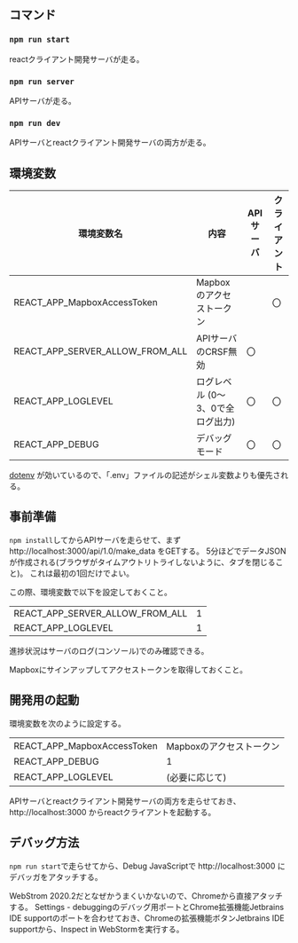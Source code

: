 ## コマンド

### `npm run start`
reactクライアント開発サーバが走る。

### `npm run server`
APIサーバが走る。

### `npm run dev`
APIサーバとreactクライアント開発サーバの両方が走る。

## 環境変数

| 環境変数名 | 内容 | APIサーバ | クライアント |
| --------------------------- | ---------------------- | --- | --- |
| REACT_APP_MapboxAccessToken | Mapboxのアクセストークン |     |  〇 |
| REACT_APP_SERVER_ALLOW_FROM_ALL | APIサーバのCRSF無効 | 〇  |   |
| REACT_APP_LOGLEVEL | ログレベル (0～3、0で全ログ出力) |  〇  |  〇 |
| REACT_APP_DEBUG | デバッグモード |  〇  |  〇 |

[dotenv](https://www.npmjs.com/package/dotenv) が効いているので、「.env」ファイルの記述がシェル変数よりも優先される。

## 事前準備
`npm install`してからAPIサーバを走らせて、まず  http://localhost:3000/api/1.0/make_data をGETする。
5分ほどでデータJSONが作成される(ブラウザがタイムアウトリトライしないように、タブを閉じること)。
これは最初の1回だけでよい。

この際、環境変数で以下を設定しておくこと。

| | |
| --------------------------- | ---------------------- |
| REACT_APP_SERVER_ALLOW_FROM_ALL | 1 |
| REACT_APP_LOGLEVEL | 1 |

進捗状況はサーバのログ(コンソール)でのみ確認できる。

Mapboxにサインアップしてアクセストークンを取得しておくこと。

## 開発用の起動
環境変数を次のように設定する。

| | |
| --------------------------- | ---------------------- |
| REACT_APP_MapboxAccessToken | Mapboxのアクセストークン |
| REACT_APP_DEBUG | 1 |
| REACT_APP_LOGLEVEL | (必要に応じて) |

APIサーバとreactクライアント開発サーバの両方を走らせておき、http://localhost:3000 からreactクライアントを起動する。


## デバッグ方法

`npm run start`で走らせてから、Debug JavaScriptで http://localhost:3000 にデバッガをアタッチする。

WebStrom 2020.2だとなぜかうまくいかないので、Chromeから直接アタッチする。
Settings - debuggingのデバッグ用ポートとChrome拡張機能Jetbrains IDE supportのポートを合わせておき、Chromeの拡張機能ボタンJetbrains IDE supportから、Inspect in WebStormを実行する。


